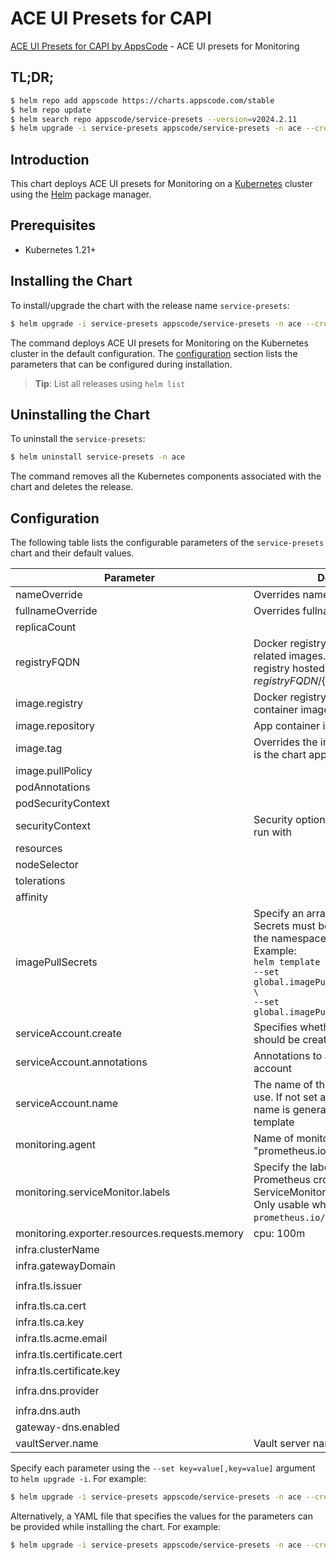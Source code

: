 # ACE UI Presets for CAPI

[ACE UI Presets for CAPI by AppsCode](https://github.com/bytebuilders) - ACE UI presets for Monitoring

## TL;DR;

```bash
$ helm repo add appscode https://charts.appscode.com/stable
$ helm repo update
$ helm search repo appscode/service-presets --version=v2024.2.11
$ helm upgrade -i service-presets appscode/service-presets -n ace --create-namespace --version=v2024.2.11
```

## Introduction

This chart deploys ACE UI presets for Monitoring on a [Kubernetes](http://kubernetes.io) cluster using the [Helm](https://helm.sh) package manager.

## Prerequisites

- Kubernetes 1.21+

## Installing the Chart

To install/upgrade the chart with the release name `service-presets`:

```bash
$ helm upgrade -i service-presets appscode/service-presets -n ace --create-namespace --version=v2024.2.11
```

The command deploys ACE UI presets for Monitoring on the Kubernetes cluster in the default configuration. The [configuration](#configuration) section lists the parameters that can be configured during installation.

> **Tip**: List all releases using `helm list`

## Uninstalling the Chart

To uninstall the `service-presets`:

```bash
$ helm uninstall service-presets -n ace
```

The command removes all the Kubernetes components associated with the chart and deletes the release.

## Configuration

The following table lists the configurable parameters of the `service-presets` chart and their default values.

|                   Parameter                   |                                                                                                                  Description                                                                                                                   |                            Default                             |
|-----------------------------------------------|------------------------------------------------------------------------------------------------------------------------------------------------------------------------------------------------------------------------------------------------|----------------------------------------------------------------|
| nameOverride                                  | Overrides name template                                                                                                                                                                                                                        | <code>""</code>                                                |
| fullnameOverride                              | Overrides fullname template                                                                                                                                                                                                                    | <code>""</code>                                                |
| replicaCount                                  |                                                                                                                                                                                                                                                | <code>1</code>                                                 |
| registryFQDN                                  | Docker registry fqdn used to pull app related images. Set this to use docker registry hosted at ${registryFQDN}/${registry}/${image}                                                                                                           | <code>ghcr.io</code>                                           |
| image.registry                                | Docker registry used to pull app container image                                                                                                                                                                                               | <code>appscode</code>                                          |
| image.repository                              | App container image                                                                                                                                                                                                                            | <code>b3</code>                                                |
| image.tag                                     | Overrides the image tag whose default is the chart appVersion.                                                                                                                                                                                 | <code>""</code>                                                |
| image.pullPolicy                              |                                                                                                                                                                                                                                                | <code>Always</code>                                            |
| podAnnotations                                |                                                                                                                                                                                                                                                | <code>{}</code>                                                |
| podSecurityContext                            |                                                                                                                                                                                                                                                | <code>{}</code>                                                |
| securityContext                               | Security options this container should run with                                                                                                                                                                                                | <code>{}</code>                                                |
| resources                                     |                                                                                                                                                                                                                                                | <code>{}</code>                                                |
| nodeSelector                                  |                                                                                                                                                                                                                                                | <code>{}</code>                                                |
| tolerations                                   |                                                                                                                                                                                                                                                | <code>[]</code>                                                |
| affinity                                      |                                                                                                                                                                                                                                                | <code>{}</code>                                                |
| imagePullSecrets                              | Specify an array of imagePullSecrets. Secrets must be manually created in the namespace. <br> Example: <br> `helm template charts/ace \` <br> `--set global.imagePullSecrets[0].name=sec0 \` <br> `--set global.imagePullSecrets[1].name=sec1` | <code>[]</code>                                                |
| serviceAccount.create                         | Specifies whether a service account should be created                                                                                                                                                                                          | <code>true</code>                                              |
| serviceAccount.annotations                    | Annotations to add to the service account                                                                                                                                                                                                      | <code>{}</code>                                                |
| serviceAccount.name                           | The name of the service account to use. If not set and create is true, a name is generated using the fullname template                                                                                                                         | <code>""</code>                                                |
| monitoring.agent                              | Name of monitoring agent (eg "prometheus.io/operator")                                                                                                                                                                                         | <code>""</code>                                                |
| monitoring.serviceMonitor.labels              | Specify the labels for ServiceMonitor. Prometheus crd will select ServiceMonitor using these labels. Only usable when monitoring agent is `prometheus.io/operator`.                                                                            | <code>{}</code>                                                |
| monitoring.exporter.resources.requests.memory | cpu: 100m                                                                                                                                                                                                                                      | <code>128Mi</code>                                             |
| infra.clusterName                             |                                                                                                                                                                                                                                                | <code>"c1"</code>                                              |
| infra.gatewayDomain                           |                                                                                                                                                                                                                                                | <code>chart-example.local</code>                               |
| infra.tls.issuer                              |                                                                                                                                                                                                                                                | <code>"ca" # ca,letsencrypt,letsencrypt-staging</code>         |
| infra.tls.ca.cert                             |                                                                                                                                                                                                                                                | <code>""</code>                                                |
| infra.tls.ca.key                              |                                                                                                                                                                                                                                                | <code>""</code>                                                |
| infra.tls.acme.email                          |                                                                                                                                                                                                                                                | <code>ops@appscode.com</code>                                  |
| infra.tls.certificate.cert                    |                                                                                                                                                                                                                                                | <code>""</code>                                                |
| infra.tls.certificate.key                     |                                                                                                                                                                                                                                                | <code>""</code>                                                |
| infra.dns.provider                            |                                                                                                                                                                                                                                                | <code>"external" # external,cloudflare,route53,cloudDNS</code> |
| infra.dns.auth                                |                                                                                                                                                                                                                                                | <code>{}</code>                                                |
| gateway-dns.enabled                           |                                                                                                                                                                                                                                                | <code>false</code>                                             |
| vaultServer.name                              | Vault server name that exist on cluster                                                                                                                                                                                                        | <code>"vault"</code>                                           |


Specify each parameter using the `--set key=value[,key=value]` argument to `helm upgrade -i`. For example:

```bash
$ helm upgrade -i service-presets appscode/service-presets -n ace --create-namespace --version=v2024.2.11 --set replicaCount=1
```

Alternatively, a YAML file that specifies the values for the parameters can be provided while
installing the chart. For example:

```bash
$ helm upgrade -i service-presets appscode/service-presets -n ace --create-namespace --version=v2024.2.11 --values values.yaml
```
